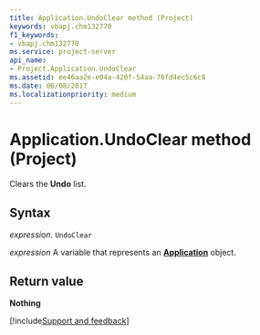 ```yaml
---
title: Application.UndoClear method (Project)
keywords: vbapj.chm132770
f1_keywords:
- vbapj.chm132770
ms.service: project-server
api_name:
- Project.Application.UndoClear
ms.assetid: ee46aa2e-e04a-420f-54aa-76fd4ec5c6c8
ms.date: 06/08/2017
ms.localizationpriority: medium
---
```



# Application.UndoClear method (Project)

Clears the **Undo** list.


## Syntax

_expression_. `UndoClear`

_expression_ A variable that represents an **[Application](Project.Application.md)** object.


## Return value

 **Nothing**

[!include[Support and feedback](~/includes/feedback-boilerplate.md)]